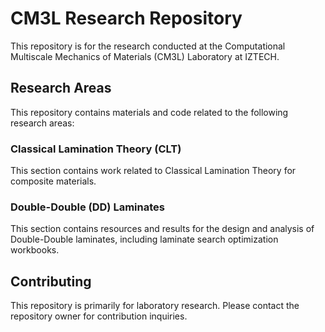 # CM3L Research Repository

This repository is for the research conducted at the Computational Multiscale Mechanics of Materials (CM3L) Laboratory at IZTECH.

## Research Areas

This repository contains materials and code related to the following research areas:

### Classical Lamination Theory (CLT)

This section contains work related to Classical Lamination Theory for composite materials.

### Double-Double (DD) Laminates

This section contains resources and results for the design and analysis of Double-Double laminates, including laminate search optimization workbooks.

## Contributing

This repository is primarily for laboratory research. Please contact the repository owner for contribution inquiries.